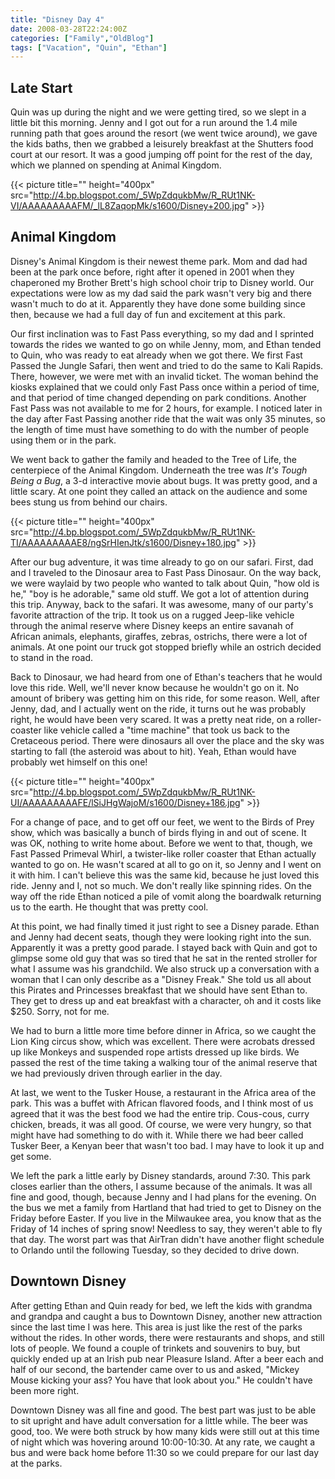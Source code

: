 ```yaml
---
title: "Disney Day 4"
date: 2008-03-28T22:24:00Z
categories: ["Family","OldBlog"]
tags: ["Vacation", "Quin", "Ethan"]
---
```


## Late Start

Quin was up during the night and we were getting tired, so we slept in a little bit this morning.  Jenny and I got out for a run around the 1.4 mile running path that goes around the resort (we went twice around), we gave the kids baths, then we grabbed a leisurely breakfast at the Shutters food court at our resort.  It was a good jumping off point for the rest of the day, which we planned on spending at Animal Kingdom.

{{< picture title="" height="400px" src="http://4.bp.blogspot.com/_5WpZdqukbMw/R_RUt1NK-VI/AAAAAAAAAFM/_lL8ZaqopMk/s1600/Disney+200.jpg" >}}

## Animal Kingdom

Disney's Animal Kingdom is their newest theme park.  Mom and dad had been at the park once before, right after it opened in 2001 when they chaperoned my Brother Brett's high school choir trip to Disney world.  Our expectations were low as my dad said the park wasn't very big and there wasn't much to do at it.  Apparently they have done some building since then, because we had a full day of fun and excitement at this park.

Our first inclination was to Fast Pass everything, so my dad and I sprinted towards the rides we wanted to go on while Jenny, mom, and Ethan tended to Quin, who was ready to eat already when we got there.  We first Fast Passed the Jungle Safari, then went and tried to do the same to Kali Rapids.  There, however, we were met with an invalid ticket.  The woman behind the kiosks explained that we could only Fast Pass once within a period of time, and that period of time changed depending on park conditions.  Another Fast Pass was not available to me for 2 hours, for example.  I noticed later in the day after Fast Passing another ride that the wait was only 35 minutes, so the length of time must have something to do with the number of people using them or in the park.

We went back to gather the family and headed to the Tree of Life, the centerpiece of the Animal Kingdom.  Underneath the tree was *It's Tough Being a Bug*, a 3-d interactive movie about bugs.  It was pretty good, and a little scary.  At one point they called an attack on the audience and some bees stung us from behind our chairs.

{{< picture title="" height="400px" src="http://4.bp.blogspot.com/_5WpZdqukbMw/R_RUt1NK-TI/AAAAAAAAAE8/ngSrHIenJtk/s1600/Disney+180.jpg" >}}

After our bug adventure, it was time already to go on our safari.  First, dad and I traveled to the Dinosaur area to Fast Pass Dinosaur.  On the way back, we were waylaid by two people who wanted to talk about Quin, "how old is he," "boy is he adorable," same old stuff.  We got a lot of attention during this trip.  Anyway, back to the safari.  It was awesome, many of our party's favorite attraction of the trip.  It took us on a rugged Jeep-like vehicle through the animal reserve where Disney keeps an entire savanah of African animals, elephants, giraffes, zebras, ostrichs, there were a lot of animals.  At one point our truck got stopped briefly while an ostrich decided to stand in the road.

Back to Dinosaur, we had heard from one of Ethan's teachers that he would love this ride.  Well, we'll never know because he wouldn't go on it.  No amount of bribery was getting him on this ride, for some reason.  Well, after Jenny, dad, and I actually went on the ride, it turns out he was probably right, he would have been very scared.  It was a pretty neat ride, on a roller-coaster like vehicle called a "time machine" that took us back to the Cretaceous period.  There were dinosaurs all over the place and the sky was starting to fall (the asteroid was about to hit).  Yeah, Ethan would have probably wet himself on this one!

{{< picture title="" height="400px" src="http://4.bp.blogspot.com/_5WpZdqukbMw/R_RUt1NK-UI/AAAAAAAAAFE/lSiJHgWajoM/s1600/Disney+186.jpg" >}}

For a change of pace, and to get off our feet, we went to the Birds of Prey show, which was basically a bunch of birds flying in and out of scene.  It was OK, nothing to write home about.  Before we went to that, though, we Fast Passed Primeval Whirl, a twister-like roller coaster that Ethan actually wanted to go on.  He wasn't scared at all to go on it, so Jenny and I went on it with him.  I can't believe this was the same kid, because he just loved this ride.  Jenny and I, not so much.  We don't really like spinning rides.  On the way off the ride Ethan noticed a pile of vomit along the boardwalk returning us to the earth.  He thought that was pretty cool.

At this point, we had finally timed it just right to see a Disney parade.  Ethan and Jenny had decent seats, though they were looking right into the sun.  Apparently it was a pretty good parade.  I stayed back with Quin and got to glimpse some old guy that was so tired that he sat in the rented stroller for what I assume was his grandchild.  We also struck up a conversation with a woman that I can only describe as a "Disney Freak."  She told us all about this Pirates and Princesses breakfast that we should have sent Ethan to.  They get to dress up and eat breakfast with a character, oh and it costs like $250.  Sorry, not for me.

We had to burn a little more time before dinner in Africa, so we caught the Lion King circus show, which was excellent.  There were acrobats dressed up like Monkeys and suspended rope artists dressed up like birds.  We passed the rest of the time taking a walking tour of the animal reserve that we had previously driven through earlier in the day.

At last, we went to the Tusker House, a restaurant in the Africa area of the park.  This was a buffet with African flavored foods, and I think most of us agreed that it was the best food we had the entire trip.  Cous-cous, curry chicken, breads, it was all good.  Of course, we were very hungry, so that might have had something to do with it.  While there we had beer called Tusker Beer, a Kenyan beer that wasn't too bad.  I may have to look it up and get some.

We left the park a little early by Disney standards, around 7:30.  This park closes earlier than the others, I assume because of the animals.  It was all fine and good, though, because Jenny and I had plans for the evening.  On the bus we met a family from Hartland that had tried to get to Disney on the Friday before Easter.  If you live in the Milwaukee area, you know that as the Friday of 14 inches of spring snow!  Needless to say, they weren't able to fly that day.  The worst part was that AirTran didn't have another flight schedule to Orlando until the following Tuesday, so they decided to drive down.

## Downtown Disney

After getting Ethan and Quin ready for bed, we left the kids with grandma and grandpa and caught a bus to Downtown Disney, another new attraction since the last time I was here.  This area is just like the rest of the parks without the rides.  In other words, there were restaurants and shops, and still lots of people.  We found a couple of trinkets and souvenirs to buy, but quickly ended up at an Irish pub near Pleasure Island.  After a beer each and half of our second, the bartender came over to us and asked, "Mickey Mouse kicking your ass?  You have that look about you."  He couldn't have been more right.

Downtown Disney was all fine and good.  The best part was just to be able to sit upright and have adult conversation for a little while.  The beer was good, too.  We were both struck by how many kids were still out at this time of night which was hovering around 10:00-10:30.  At any rate, we caught a bus and were back home before 11:30 so we could prepare for our last day at the parks.
